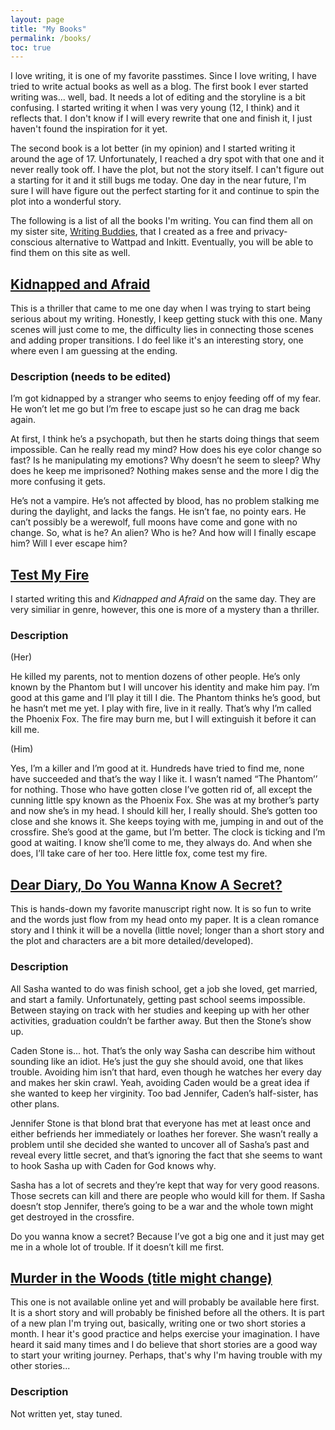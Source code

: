 ```yaml
---
layout: page
title: "My Books"
permalink: /books/
toc: true
---
```


I love writing, it is one of my favorite passtimes. Since I love writing, I have tried to write actual books as well as a blog. The first book I ever started writing was... well, bad. It needs a lot of editing and the storyline is a bit confusing. I started writing it when I was very young (12, I think) and it reflects that. I don't know if I will every rewrite that one and finish it, I just haven't found the inspiration for it yet.

The second book is a lot better (in my opinion) and I started writing it around the age of 17. Unfortunately, I reached a dry spot with that one and it never really took off. I have the plot, but not the story itself. I can't figure out a starting for it and it still bugs me today. One day in the near future, I'm sure I will have figure out the perfect starting for it and continue to spin the plot into a wonderful story.

The following is a list of all the books I'm writing. You can find them all on my sister site, [Writing Buddies](https://writing-buddies.netlify.app), that I created as a free and privacy-conscious alternative to Wattpad and Inkitt. Eventually, you will be able to find them on this site as well.

## [Kidnapped and Afraid](https://writing-buddies.netlify.app/thriller/kidnapped-and-afraid/)
This is a thriller that came to me one day when I was trying to start being serious about my writing. Honestly, I keep getting stuck with this one. Many scenes will just come to me, the difficulty lies in connecting those scenes and adding proper transitions. I do feel like it's an interesting story, one where even I am guessing at the ending.

### Description (needs to be edited)
I’m got kidnapped by a stranger who seems to enjoy feeding off of my fear. He won’t let me go but I’m free to escape just so he can drag me back again.

At first, I think he’s a psychopath, but then he starts doing things that seem impossible. Can he really read my mind? How does his eye color change so fast? Is he manipulating my emotions? Why doesn’t he seem to sleep? Why does he keep me imprisoned? Nothing makes sense and the more I dig the more confusing it gets.

He’s not a vampire. He’s not affected by blood, has no problem stalking me during the daylight, and lacks the fangs. He isn’t fae, no pointy ears. He can’t possibly be a werewolf, full moons have come and gone with no change. So, what is he? An alien? Who is he? And how will I finally escape him? Will I ever escape him?

## [Test My Fire](https://writing-buddies.netlify.app/mystery-suspense/test-my-fire/)
I started writing this and *Kidnapped and Afraid* on the same day. They are very similiar in genre, however, this one is more of a mystery than a thriller. 

### Description
(Her)

He killed my parents, not to mention dozens of other people. He’s only known by the Phantom but I will uncover his identity and make him pay. I’m good at this game and I’ll play it till I die. The Phantom thinks he’s good, but he hasn’t met me yet. I play with fire, live in it really. That’s why I’m called the Phoenix Fox. The fire may burn me, but I will extinguish it before it can kill me.

(Him)

Yes, I’m a killer and I’m good at it. Hundreds have tried to find me, none have succeeded and that’s the way I like it. I wasn’t named “The Phantom’’ for nothing. Those who have gotten close I’ve gotten rid of, all except the cunning little spy known as the Phoenix Fox. She was at my brother’s party and now she’s in my head. I should kill her, I really should. She’s gotten too close and she knows it. She keeps toying with me, jumping in and out of the crossfire. She’s good at the game, but I’m better. The clock is ticking and I’m good at waiting. I know she’ll come to me, they always do. And when she does, I’ll take care of her too. Here little fox, come test my fire.

## [Dear Diary, Do You Wanna Know A Secret?](https://writing-buddies.netlify.app/romance/dear-diary-do-you-wanna-know-a-secret/)
This is hands-down my favorite manuscript right now. It is so fun to write and the words just flow from my head onto my paper. It is a clean romance story and I think it will be a novella (little novel; longer than a short story and the plot and characters are a bit more detailed/developed).

### Description
All Sasha wanted to do was finish school, get a job she loved, get married, and start a family. Unfortunately, getting past school seems impossible. Between staying on track with her studies and keeping up with her other activities, graduation couldn’t be farther away. But then the Stone’s show up.

Caden Stone is... hot. That’s the only way Sasha can describe him without sounding like an idiot. He’s just the guy she should avoid, one that likes trouble. Avoiding him isn’t that hard, even though he watches her every day and makes her skin crawl. Yeah, avoiding Caden would be a great idea if she wanted to keep her virginity. Too bad Jennifer, Caden’s half-sister, has other plans.

Jennifer Stone is that blond brat that everyone has met at least once and either befriends her immediately or loathes her forever. She wasn’t really a problem until she decided she wanted to uncover all of Sasha’s past and reveal every little secret, and that’s ignoring the fact that she seems to want to hook Sasha up with Caden for God knows why.

Sasha has a lot of secrets and they’re kept that way for very good reasons. Those secrets can kill and there are people who would kill for them. If Sasha doesn’t stop Jennifer, there’s going to be a war and the whole town might get destroyed in the crossfire.

Do you wanna know a secret? Because I’ve got a big one and it just may get me in a whole lot of trouble. If it doesn’t kill me first.

## [Murder in the Woods (title might change)]()
This one is not available online yet and will probably be available here first. It is a short story and will probably be finished before all the others. It is part of a new plan I'm trying out, basically, writing one or two short stories a month. I hear it's good practice and helps exercise your imagination. I have heard it said many times and I do believe that short stories are a good way to start your writing journey. Perhaps, that's why I'm having trouble with my other stories...

### Description
Not written yet, stay tuned.
